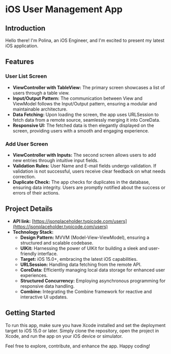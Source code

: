 # iOS User Management App

## Introduction

Hello there! I'm Polina, an iOS Engineer, and I'm excited to present my latest iOS application. 

## Features

### User List Screen

- **ViewController with TableView:** The primary screen showcases a list of users through a table view.
- **Input/Output Pattern:** The communication between View and ViewModel follows the Input/Output pattern, ensuring a modular and maintainable architecture.
- **Data Fetching:** Upon loading the screen, the app uses URLSession to fetch data from a remote source, seamlessly merging it into CoreData.
- **Responsive UI:** The fetched data is then elegantly displayed on the screen, providing users with a smooth and engaging experience.

### Add User Screen

- **ViewController with Inputs:** The second screen allows users to add new entries through intuitive input fields.
- **Validation Rules:** User Name and E-mail fields undergo validation. If validation is not successful, users receive clear feedback on what needs correction.
- **Duplicate Check:** The app checks for duplicates in the database, ensuring data integrity. Users are promptly notified about the success or errors of their actions.

## Project Details

- **API link:** [https://jsonplaceholder.typicode.com/users](https://jsonplaceholder.typicode.com/users)
- **Technology Stack:**
  - **Design Pattern:** MVVM (Model-View-ViewModel), ensuring a structured and scalable codebase.
  - **UIKit:** Harnessing the power of UIKit for building a sleek and user-friendly interface.
  - **Target:** iOS 15.0+, embracing the latest iOS capabilities.
  - **URLSession:** Handling data fetching from the remote API.
  - **CoreData:** Efficiently managing local data storage for enhanced user experiences.
  - **Structured Concurrency:** Employing asynchronous programming for responsive data handling.
  - **Combine:** Integrating the Combine framework for reactive and interactive UI updates.

## Getting Started

To run this app, make sure you have Xcode installed and set the deployment target to iOS 15.0 or later. Simply clone the repository, open the project in Xcode, and run the app on your iOS device or simulator.

Feel free to explore, contribute, and enhance the app. Happy coding! 
